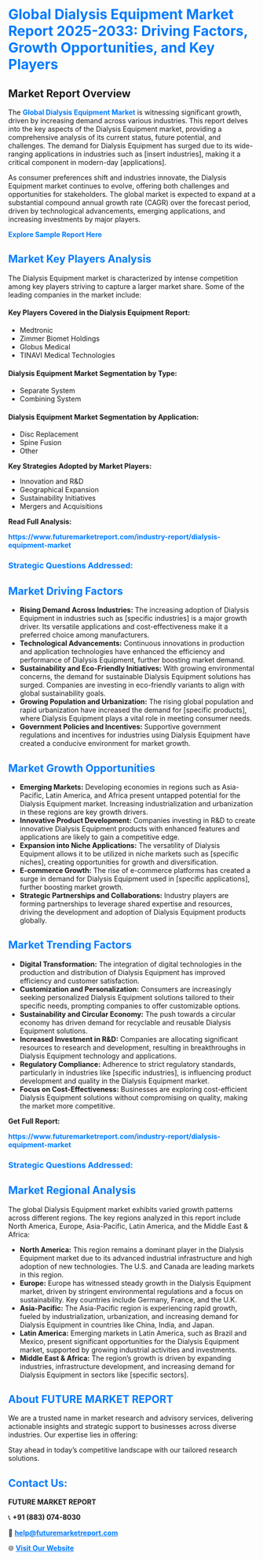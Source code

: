 <h1 style="color: #007BFF;">Global Dialysis Equipment Market Report 2025-2033: Driving Factors, Growth Opportunities, and Key Players</h1>

<section id="overview">
<h2>Market Report Overview</h2>
<p>The <a href="https://www.futuremarketreport.com/industry-report/dialysis-equipment-market" style="color: #007BFF; text-decoration: none;"><strong>Global Dialysis Equipment Market</strong></a> is witnessing significant growth, driven by increasing demand across various industries. This report delves into the key aspects of the Dialysis Equipment market, providing a comprehensive analysis of its current status, future potential, and challenges. The demand for Dialysis Equipment has surged due to its wide-ranging applications in industries such as [insert industries], making it a critical component in modern-day [applications].</p>
<p>As consumer preferences shift and industries innovate, the Dialysis Equipment market continues to evolve, offering both challenges and opportunities for stakeholders. The global market is expected to expand at a substantial compound annual growth rate (CAGR) over the forecast period, driven by technological advancements, emerging applications, and increasing investments by major players.</p>
</section>

<section id="overview">
<p><a href="https://www.futuremarketreport.com/request-sample/reportId=33670" style="color: #007BFF; text-decoration: none;"><strong>Explore Sample Report Here</strong></a></p>
</section>

<section id="key-players">
<h2 style="color: #007BFF;">Market Key Players Analysis</h2>
<p>The Dialysis Equipment market is characterized by intense competition among key players striving to capture a larger market share. Some of the leading companies in the market include:</p>
<h4>Key Players Covered in the Dialysis Equipment Report:</h4>
<ul><li>Medtronic</li><li>Zimmer Biomet Holdings</li><li>Globus Medical</li><li>TINAVI Medical Technologies</li></ul>
<h4>Dialysis Equipment Market Segmentation by Type:</h4>
<ul><li>Separate System</li><li>Combining System</li></ul>

<h4>Dialysis Equipment Market Segmentation by Application:</h4>
<ul><li>Disc Replacement</li><li>Spine Fusion</li><li>Other</li></ul>
<p><strong>Key Strategies Adopted by Market Players:</strong></p>
<ul>
<li>Innovation and R&D</li>
<li>Geographical Expansion</li>
<li>Sustainability Initiatives</li>
<li>Mergers and Acquisitions</li>
</ul>
</section>

<section>
<p><strong>Read Full Analysis: </strong></p><a href="https://www.futuremarketreport.com/industry-report/dialysis-equipment-market" style="color: #007BFF; text-decoration: none;"><strong>https://www.futuremarketreport.com/industry-report/dialysis-equipment-market</strong></a>
<h3 style="color: #007BFF;">Strategic Questions Addressed:</h3>
</section>

<section id="driving-factors">
<h2 style="color: #007BFF;">Market Driving Factors</h2>
<ul>
<li><strong>Rising Demand Across Industries:</strong> The increasing adoption of Dialysis Equipment in industries such as [specific industries] is a major growth driver. Its versatile applications and cost-effectiveness make it a preferred choice among manufacturers.</li>
<li><strong>Technological Advancements:</strong> Continuous innovations in production and application technologies have enhanced the efficiency and performance of Dialysis Equipment, further boosting market demand.</li>
<li><strong>Sustainability and Eco-Friendly Initiatives:</strong> With growing environmental concerns, the demand for sustainable Dialysis Equipment solutions has surged. Companies are investing in eco-friendly variants to align with global sustainability goals.</li>
<li><strong>Growing Population and Urbanization:</strong> The rising global population and rapid urbanization have increased the demand for [specific products], where Dialysis Equipment plays a vital role in meeting consumer needs.</li>
<li><strong>Government Policies and Incentives:</strong> Supportive government regulations and incentives for industries using Dialysis Equipment have created a conducive environment for market growth.</li>
</ul>
</section>

<section id="growth-opportunities">
<h2 style="color: #007BFF;">Market Growth Opportunities</h2>
<ul>
<li><strong>Emerging Markets:</strong> Developing economies in regions such as Asia-Pacific, Latin America, and Africa present untapped potential for the Dialysis Equipment market. Increasing industrialization and urbanization in these regions are key growth drivers.</li>
<li><strong>Innovative Product Development:</strong> Companies investing in R&D to create innovative Dialysis Equipment products with enhanced features and applications are likely to gain a competitive edge.</li>
<li><strong>Expansion into Niche Applications:</strong> The versatility of Dialysis Equipment allows it to be utilized in niche markets such as [specific niches], creating opportunities for growth and diversification.</li>
<li><strong>E-commerce Growth:</strong> The rise of e-commerce platforms has created a surge in demand for Dialysis Equipment used in [specific applications], further boosting market growth.</li>
<li><strong>Strategic Partnerships and Collaborations:</strong> Industry players are forming partnerships to leverage shared expertise and resources, driving the development and adoption of Dialysis Equipment products globally.</li>
</ul>
</section>

<section id="trending-factors">
<h2 style="color: #007BFF;">Market Trending Factors</h2>
<ul>
<li><strong>Digital Transformation:</strong> The integration of digital technologies in the production and distribution of Dialysis Equipment has improved efficiency and customer satisfaction.</li>
<li><strong>Customization and Personalization:</strong> Consumers are increasingly seeking personalized Dialysis Equipment solutions tailored to their specific needs, prompting companies to offer customizable options.</li>
<li><strong>Sustainability and Circular Economy:</strong> The push towards a circular economy has driven demand for recyclable and reusable Dialysis Equipment solutions.</li>
<li><strong>Increased Investment in R&D:</strong> Companies are allocating significant resources to research and development, resulting in breakthroughs in Dialysis Equipment technology and applications.</li>
<li><strong>Regulatory Compliance:</strong> Adherence to strict regulatory standards, particularly in industries like [specific industries], is influencing product development and quality in the Dialysis Equipment market.</li>
<li><strong>Focus on Cost-Effectiveness:</strong> Businesses are exploring cost-efficient Dialysis Equipment solutions without compromising on quality, making the market more competitive.</li>
</ul>
</section>

<section>
<p><strong>Get Full Report: </strong></p><a href="https://www.futuremarketreport.com/industry-report/dialysis-equipment-market" style="color: #007BFF; text-decoration: none;"><strong>https://www.futuremarketreport.com/industry-report/dialysis-equipment-market</strong></a>
<h3 style="color: #007BFF;">Strategic Questions Addressed:</h3>
</section>


<section id="regional-analysis">
<h2 style="color: #007BFF;">Market Regional Analysis</h2>
<p>The global Dialysis Equipment market exhibits varied growth patterns across different regions. The key regions analyzed in this report include North America, Europe, Asia-Pacific, Latin America, and the Middle East & Africa:</p>
<ul>
<li><strong>North America:</strong> This region remains a dominant player in the Dialysis Equipment market due to its advanced industrial infrastructure and high adoption of new technologies. The U.S. and Canada are leading markets in this region.</li>
<li><strong>Europe:</strong> Europe has witnessed steady growth in the Dialysis Equipment market, driven by stringent environmental regulations and a focus on sustainability. Key countries include Germany, France, and the U.K.</li>
<li><strong>Asia-Pacific:</strong> The Asia-Pacific region is experiencing rapid growth, fueled by industrialization, urbanization, and increasing demand for Dialysis Equipment in countries like China, India, and Japan.</li>
<li><strong>Latin America:</strong> Emerging markets in Latin America, such as Brazil and Mexico, present significant opportunities for the Dialysis Equipment market, supported by growing industrial activities and investments.</li>
<li><strong>Middle East & Africa:</strong> The region’s growth is driven by expanding industries, infrastructure development, and increasing demand for Dialysis Equipment in sectors like [specific sectors].</li>
</ul>
</section>

<footer>
<h2 style="color: #007BFF;">About FUTURE MARKET REPORT</h2>
<p>We are a trusted name in market research and advisory services, delivering actionable insights and strategic support to businesses across diverse industries. Our expertise lies in offering:</p>

<p>Stay ahead in today’s competitive landscape with our tailored research solutions.</p>

<h2 style="color: #007BFF;">Contact Us:</h2>
<p><strong>FUTURE MARKET REPORT</strong></p>
<p>📞 <strong>+91 (883) 074-8030</strong></p>
<p>📧 <strong><a href="mailto:help@futuremarketreport.com" style="color: #007BFF;">help@futuremarketreport.com</a></strong></p>
<p>🌐 <strong><a href="https://www.futuremarketreport.com/" style="color: #007BFF;">Visit Our Website</a></strong></p>
</footer>